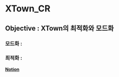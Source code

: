 XTown_CR
==========
Objective : XTown의 최적화와 모드화
----------
### 모드화 :
### 최적화 :
**[Notion](https://www.notion.so/2021sprinter/CR-Senior-c1bb08cb148f406785ada747b9c3bfcb)**
